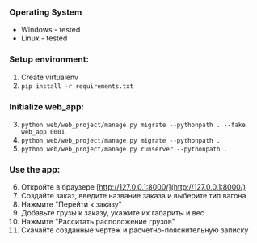 ### Operating System
- Windows - tested
- Linux - tested

### Setup environment:
1. Create virtualenv
2. `pip install -r requirements.txt`

### Initialize web_app:
3. `python web/web_project/manage.py migrate --pythonpath . --fake web_app 0001`
4. `python web/web_project/manage.py migrate --pythonpath .`
5. `python web/web_project/manage.py runserver --pythonpath .`

### Use the app:
6. Откройте в браузере [http://127.0.0.1:8000/](http://127.0.0.1:8000/)
7. Создайте заказ, введите название заказа и выберите тип вагона
8. Нажмите "Перейти к заказу"
9. Добавьте грузы к заказу, укажите их габариты и вес
10. Нажмите "Расситать расположение грузов"
11. Скачайте созданные чертеж и расчетно-пояснительную записку